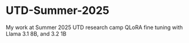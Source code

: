 # UTD-Summer-2025
My work at Summer 2025 UTD research camp
QLoRA fine tuning with Llama 3.1 8B, and 3.2 1B
